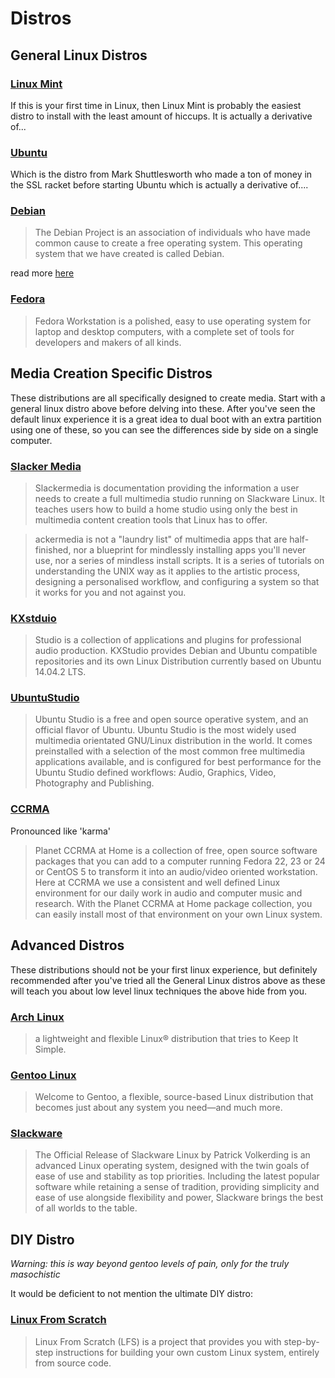 # Distros

## General Linux Distros

### [Linux Mint](https://www.linuxmint.com/)

If this is your first time in Linux, then Linux Mint is probably the easiest distro to install with the least amount of hiccups.  It is actually a derivative of...

### [Ubuntu](http://www.ubuntu.com/)

Which is the distro from Mark Shuttlesworth who made a ton of money in the SSL racket before starting Ubuntu which is actually a derivative of....

### [Debian](https://www.debian.org/)

> The Debian Project is an association of individuals who have made common cause to create a free operating system. This operating system that we have created is called Debian. 

read more [here](https://www.debian.org/intro/about)

### [Fedora](https://getfedora.org/)

> Fedora Workstation is a polished, easy to use operating system for laptop and desktop computers, with a complete set of tools for developers and makers of all kinds.

## Media Creation Specific Distros

These distributions are all specifically designed to create media.  Start with a general linux distro above before delving into these.  After you've seen the default linux experience it is a great idea to dual boot with an extra partition using one of these, so you can see the differences side by side on a single computer.

### [Slacker Media](http://slackermedia.info/)

> Slackermedia is documentation providing the information a user needs to create a full multimedia studio running on Slackware Linux. It teaches users how to build a home studio using only the best in multimedia content creation tools that Linux has to offer.

> ackermedia is not a "laundry list" of multimedia apps that are half-finished, nor a blueprint for mindlessly installing apps you'll never use, nor a series of mindless install scripts. It is a series of tutorials on understanding the UNIX way as it applies to the artistic process, designing a personalised workflow, and configuring a system so that it works for you and not against you.

### [KXstduio](http://kxstudio.linuxaudio.org/index.php)

> Studio is a collection of applications and plugins for professional audio production.
KXStudio provides Debian and Ubuntu compatible repositories and its own Linux Distribution currently based on Ubuntu 14.04.2 LTS. 

### [UbuntuStudio](http://ubuntustudio.org/)

> Ubuntu Studio is a free and open source operative system, and an official flavor of Ubuntu. Ubuntu Studio is the most widely used multimedia orientated GNU/Linux distribution in the world. It comes preinstalled with a selection of the most common free multimedia applications available, and is configured for best performance for the Ubuntu Studio defined workflows: Audio, Graphics, Video, Photography and Publishing.

### [CCRMA](http://ccrma.stanford.edu/planetccrma/software/)

Pronounced like 'karma'

> Planet CCRMA at Home is a collection of free, open source software packages that you can add to a computer running Fedora 22, 23 or 24 or CentOS 5 to transform it into an audio/video oriented workstation. Here at CCRMA we use a consistent and well defined Linux environment for our daily work in audio and computer music and research. With the Planet CCRMA at Home package collection, you can easily install most of that environment on your own Linux system. 

## Advanced Distros

These distributions should not be your first linux experience, but definitely recommended after you've tried all the General Linux distros above as these will teach you about low level linux techniques the above hide from you.

### [Arch Linux](https://www.archlinux.org/)

> a lightweight and flexible Linux® distribution that tries to Keep It Simple.

### [Gentoo Linux](https://www.gentoo.org/)

> Welcome to Gentoo, a flexible, source-based Linux distribution that becomes just about any system you need—and much more.

### [Slackware](http://www.slackware.com/)

> The Official Release of Slackware Linux by Patrick Volkerding is an advanced Linux operating system, designed with the twin goals of ease of use and stability as top priorities. Including the latest popular software while retaining a sense of tradition, providing simplicity and ease of use alongside flexibility and power, Slackware brings the best of all worlds to the table. 

## DIY Distro

*Warning: this is way beyond gentoo levels of pain, only for the truly masochistic* 

It would be deficient to not mention the ultimate DIY distro:

### [Linux From Scratch](http://www.linuxfromscratch.org/)

> Linux From Scratch (LFS) is a project that provides you with step-by-step instructions for building your own custom Linux system, entirely from source code. 





